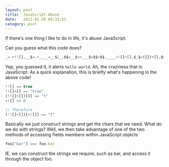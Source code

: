 ```yaml
---
layout: post
title:  JavaScript Abuse
date:   2012-01-28 09:33:53
category: post
---
```


If there's one thing I like to do in life, it's abuse JavaScript.

Can you guess what this code does?

```javascript
_= +!![],__$=_+_,__=__$|_,$$=__$<<_,_$=$$+$$,____=![]+[],$_$=({})+[],$$$=[][_]+[],$__=$_$[_],$$_=(!![]+[])[_],_$_=$_$[__<<_],$_$$=____[$$],$=[][____[__]+$__+$$_+_$_] + [],_$$=____[__$],$_$_="h",___=[][($__$=$[__]+$__+$[__$]+____[__]+_$_+$$_+$[_]+$[__]+_$_+$__+$$_)][$__$]($$_+$_$$+_$_+$[_]+$$_+$[__$]+$[_$]+_$_+$_$_+$$$[$$+_]+____[__])(),___[____[_]+_$$+$_$$+$$_+_$_]($_$_+$_$$+_$$+_$$+$__+$[_$]+($$__=___+[])[$$__[_$$+$_$$+$$$[_]+([[]+[]][+[]][$__$]+[])[_$+$$+__$]+_$_+$_$_]-__$]+$__+$$_+_$$+$$$[_$])
```

Yep, you guessed it, it alerts `hello world`. Ah, the craziness that is JavaScript.
As a quick explanation, this is briefly what's happening in the above code!

```javascript
!![] == true
!![]+[] == "true"
(!![]+[])[0] == "t"
+![] == 0

// Therefore
(!![]+[])[+![]] == "t"
```


Basically we just construct strings and get the chars that we need. What do we do with strings? Well, we then take advantage of one of the two methods of accessing fields members within JavaScript objects

```javascript
foo["bar"] === foo.bar
```

IE, we can construct the strings we require, such as bar, and access it through the object foo.
